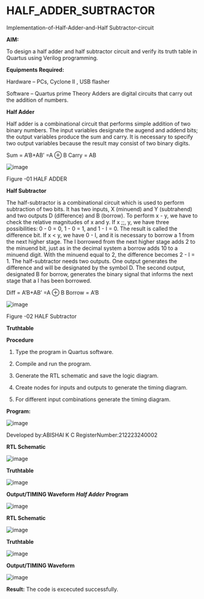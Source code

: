 # HALF_ADDER_SUBTRACTOR

Implementation-of-Half-Adder-and-Half Subtractor-circuit

**AIM:**

To design a half adder and half subtractor circuit and verify its truth table in Quartus using Verilog programming.

**Equipments Required:**

Hardware – PCs, Cyclone II , USB flasher 

Software – Quartus prime Theory Adders are digital circuits that carry out the addition of numbers.

**Half Adder**

Half adder is a combinational circuit that performs simple addition of two binary numbers. The input variables designate the augend and addend bits; the output variables produce the sum and carry. It is necessary to specify two output variables because the result may consist of two binary digits.

Sum = A’B+AB’ =A ⊕ B Carry = AB

![image](https://github.com/naavaneetha/HALF_ADDER_SUBTRACTOR/assets/154305477/bd4a0b2c-cdbc-4184-ab08-81578f121e1f)

Figure -01 HALF ADDER

**Half Subtractor**

The half-subtractor is a combinational circuit which is used to perform subtraction of two bits. It has two inputs, X (minuend) and Y (subtrahend) and two outputs D (difference) and B (borrow). To perform x - y, we have to check the relative magnitudes of x and y. If x ;;, y, we have three possibilities: 0 - 0 = 0, 1 - 0 = 1, and 1 - I = 0. The result is called the difference bit. If x < y, we have 0 - I, and it is necessary to borrow a 1 from the next higher stage. The I borrowed from the next higher stage adds 2 to the minuend bit, just as in the decimal system a borrow adds 10 to a minuend digit. With the minuend equal to 2, the difference becomes 2 - I = 1. The half-subtractor needs two outputs. One output generates the difference and will be designated by the symbol D. The second output, designated B for borrow, generates the binary signal that informs the next stage that a I has been borrowed. 

Diff = A’B+AB’ =A ⊕ B
Borrow = A’B

 ![image](https://github.com/naavaneetha/HALF_ADDER_SUBTRACTOR/assets/154305477/d76b099c-513f-4e7c-843a-e2fd028a531a)

Figure -02 HALF Subtractor

**Truthtable**

**Procedure**

1.	Type the program in Quartus software.

2.	Compile and run the program.

3.	Generate the RTL schematic and save the logic diagram.

4.	Create nodes for inputs and outputs to generate the timing diagram.

5.	For different input combinations generate the timing diagram.


**Program:**

![image](https://github.com/Abishai95141/HALF_ADDER_SUBTRACTOR/assets/139335314/b1a4cf95-9a40-4224-8e5c-bf0201525c4a)

Developed by:ABISHAI K C RegisterNumber:212223240002

**RTL Schematic**

![image](https://github.com/Abishai95141/HALF_ADDER_SUBTRACTOR/assets/139335314/20e1b5fb-8428-482b-b9f5-151c87e6d1c2)

**Truthtable**

![image](https://github.com/Abishai95141/HALF_ADDER_SUBTRACTOR/assets/139335314/986f0296-a721-4056-9638-32f7e0ddcbbc)

**Output/TIMING Waveform**
***Half Adder***
**Program**

![image](https://github.com/Abishai95141/HALF_ADDER_SUBTRACTOR/assets/139335314/a1c56c7b-e496-45f5-afb6-de3e56c9647a)


**RTL Schematic**

![image](https://github.com/Abishai95141/HALF_ADDER_SUBTRACTOR/assets/139335314/9380b318-90d3-4b4a-b226-f43917a2a2ff)

**Truthtable**

![image](https://github.com/Abishai95141/HALF_ADDER_SUBTRACTOR/assets/139335314/378b4776-cce3-4ce7-8cdb-8e0e8993a90a)

**Output/TIMING Waveform**

![image](https://github.com/Abishai95141/HALF_ADDER_SUBTRACTOR/assets/139335314/42353123-68dd-4bf2-b22d-83ca1856a48f)

**Result:**
The code is excecuted successfully.
